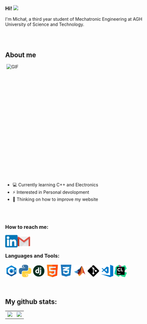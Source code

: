 ### Hi! <img src="https://media.giphy.com/media/hvRJCLFzcasrR4ia7z/giphy.gif" width="25px">

I'm Michał, a third year student of Mechatronic Engineering at AGH University of Science and Technology.

</br>
</br>
<h2>About me</h2>
<img align="right" alt="GIF" src="https://github.com/mayankchaudhary26/Cool-Readme-ideas/blob/master/data/python-2.gif" width="500" height="380" />

<ul>
    <li>💻  Currently learning C++ and Electronics </li>
    <li>⚡  Interested in Personal devolopment </li>
    <li>💬  Thinking on how to improve my website </li>
</ul>

</br>
</br>

<!--
**mkiel01/mkiel01** is a ✨ _special_ ✨ repository because its `README.md` (this file) appears on your GitHub profile.

Here are some ideas to get you started:

- 🔭 I’m currently working on ...
- 🌱 I’m currently learning ...
- 👯 I’m looking to collaborate on ...
- 🤔 I’m looking for help with ...
- 💬 Ask me about ...
- 📫 How to reach me: ...
- 😄 Pronouns: ...
- ⚡ Fun fact: ....
-->


### How to reach me:

<a href="https://www.linkedin.com/in/michalkielkowski/">
  <img align="left" alt="Michał Kiełkowski | LinkedIn" width="40px" src="https://github.com/mkiel01/mkiel01/blob/main/icons/linkedin.png" />
</a>

<a href="mailto:mkielkowski01@gmail.com">
  <img align="left" alt="Michał Kiełkowski | Gmail" width="40px" src="https://github.com/mkiel01/mkiel01/blob/main/icons/gmail.png" />
</a>

</br>
</br>

### Languages and Tools:

<div align="left">
    
  <img src="https://github.com/mkiel01/mkiel01/blob/main/icons/cpp.png" alt="website" width="40"/>
  
  <img src="https://github.com/mkiel01/mkiel01/blob/main/icons/python.png" alt="website" width="40"/>
  
  <img src="https://github.com/mkiel01/mkiel01/blob/main/icons/django.png" alt="website" width="40"/>
  
  <img src="https://github.com/mkiel01/mkiel01/blob/main/icons/html.png" alt="website" width="40"/>
  
  <img src="https://github.com/mkiel01/mkiel01/blob/main/icons/css.png" alt="website" width="40"/>

  <img src="https://github.com/mkiel01/mkiel01/blob/main/icons/matlab.png" alt="website" width="40"/>

  <img src="https://github.com/mkiel01/mkiel01/blob/main/icons/git.png" alt="website" width="40"/>

  <img src="https://github.com/mkiel01/mkiel01/blob/main/icons/vscode.png" alt="website" width="40"/>

  <img src="https://github.com/mkiel01/mkiel01/blob/main/icons/clion.png" alt="website" width="40"/>

  
    
</div>

</br>
</br>

## My github stats:

<table>
    <tr>
        <td valign="top">
            <img src="https://github-readme-stats.vercel.app/api?username=mkiel01&show_icons=true&theme=transparent" height="200" />
        </td>
        <td valign="top">
            <img src="https://github-readme-stats.vercel.app/api/top-langs/?username=mkiel01&langs_count=25&layout=compact&show_icons=true&icon_color=0096ff&theme=transparent" height="200" />
        </td>
    </tr>
</table>


